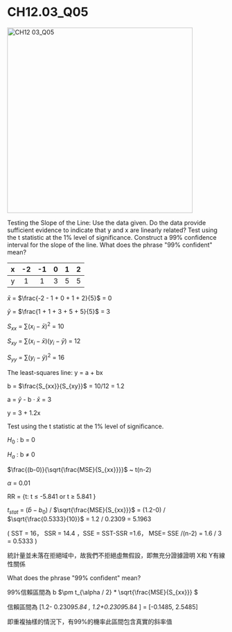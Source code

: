 # CH12.03_Q05 #

<img width="428" alt="CH12 03_Q05" src="https://github.com/user-attachments/assets/11168fe9-dcbb-46ac-b662-623354366268" />

Testing the Slope of the Line: Use the data given. Do the data provide sufficient evidence to indicate that y and x are linearly related? Test using the t statistic at the 1% level of significance. Construct a 99% confidence interval for the slope of the line. What does the phrase "99% confident" mean?

| x | -2 | -1 | 0 | 1 | 2 |
|:-:|:--:|:--:|:-:|:-:|:-:|
| y | 1  | 1  | 3 | 5 | 5 |

$\bar{x}$ = $\frac{-2 - 1 + 0 + 1 + 2}{5}$ = 0

$\bar{y}$ = $\frac{1 + 1 + 3 + 5 + 5}{5}$ = 3

$S_{xx}$ = $\sum{(x_i-\bar{x})^2}$ = 10

$S_{xy}$ = $\sum{(x_i-\bar{x})(y_i-\bar{y})}$ = 12

$S_{yy}$ = $\sum{(y_i-\bar{y})^2}$ = 16

The least-squares line: y = a + bx 

b = $\frac{S_{xx}}{S_{xy}}$ = 10/12 = 1.2

a = $\bar{y}$ - b $\cdot$ $\bar{x}$ = 3

y = 3 + 1.2x

Test using the t statistic at the 1% level of significance.

$H_0$ : b = 0

$H_a$ : b $\ne$ 0

$\frac{(b-0)}{\sqrt{\frac{MSE}{S_{xx}}}}$  ~ t(n-2)

$\alpha$ = 0.01

RR = {t: t $\le$ -5.841 or t $\ge$ 5.841  }


$t_{stat}$ = $(\hat{b}-b_0)$ / $\sqrt{\frac{MSE}{S_{xx}}}$ = (1.2-0) / $\sqrt{\frac{0.5333}{10}}$ = 1.2 / 0.2309 = 5.1963

( SST = 16， SSR = 14.4 ，SSE = SST-SSR =1.6， MSE= SSE /(n-2) = 1.6 / 3 = 0.5333 )

統計量並未落在拒絕域中，故我們不拒絕虛無假設，即無充分證據證明 X和 Y有線性關係


What does the phrase "99% confident" mean?

99%信賴區間為 b $\pm t_{\alpha / 2} * \sqrt{\frac{MSE}{S_{xx}}} $ 

信賴區間為 [1.2- 0.2309*5.84 , 1.2+0.2309*5.84 ] = [-0.1485, 2.5485]

即重複抽樣的情況下，有99%的機率此區間包含真實的斜率值
